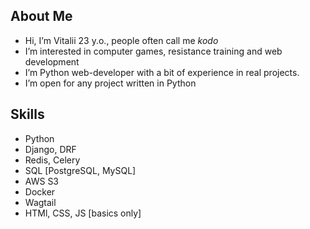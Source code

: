 ## About Me
- Hi, I’m Vitalii 23 y.o., people often call me _kodo_
- I’m interested in computer games, resistance training and web development
- I’m Python web-developer with a bit of experience in real projects.
- I’m open for any project written in Python

## Skills
- Python
- Django, DRF
- Redis, Celery
- SQL [PostgreSQL, MySQL]
- AWS S3
- Docker
- Wagtail
- HTMl, CSS, JS [basics only]
<!---
xKuroiUsagix/xKuroiUsagix is a ✨ special ✨ repository because its `README.md` (this file) appears on your GitHub profile.
You can click the Preview link to take a look at your changes.
--->
